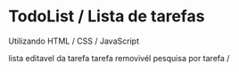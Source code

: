 # TodoList / Lista de tarefas
Utilizando HTML / CSS / JavaScript

lista editavel da tarefa
tarefa removivél 
pesquisa por tarefa / 

